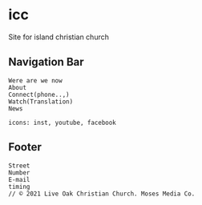 # icc
Site for island christian church

## Navigation Bar
    Were are we now
    About
    Connect(phone..,)
    Watch(Translation)
    News

    icons: inst, youtube, facebook

## Footer
    Street
    Number
    E-mail
    timing
    // © 2021 Live Oak Christian Church. Moses Media Co.